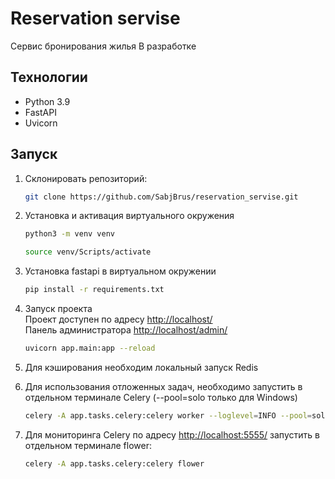 # Reservation servise

Cервис бронирования жилья
В разработке

## Технологии

- Python 3.9
- FastAPI
- Uvicorn

## Запуск

1. Склонировать репозиторий:

   ```bash
   git clone https://github.com/SabjBrus/reservation_servise.git
   ```

2. Установка и активация виртуального окружения

    ```bash
    python3 -m venv venv
    ```

    ```bash
    source venv/Scripts/activate
    ```

3. Установка fastapi в виртуальном окружении

    ```bash
    pip install -r requirements.txt
    ```

4. Запуск проекта  
Проект доступен по адресу <http://localhost/>  
Панель администратора <http://localhost/admin/>

    ```bash
    uvicorn app.main:app --reload
    ```

5. Для кэширования необходим локальный запуск Redis
6. Для использования отложенных задач, необходимо запустить в отдельном
терминале Celery (--pool=solo только для Windows)

   ```bash
   celery -A app.tasks.celery:celery worker --loglevel=INFO --pool=solo
   ```

7. Для мониторинга Celery по адресу <http://localhost:5555/> запустить
в отдельном терминале flower:

   ```bash
   celery -A app.tasks.celery:celery flower
   ```
